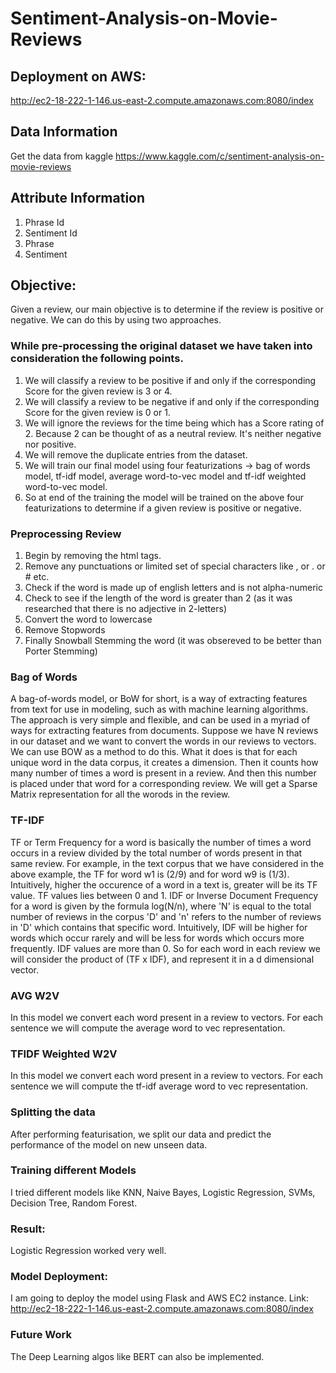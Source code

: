 # Sentiment-Analysis-on-Movie-Reviews

## Deployment on AWS:
http://ec2-18-222-1-146.us-east-2.compute.amazonaws.com:8080/index

## Data Information
Get the data from kaggle https://www.kaggle.com/c/sentiment-analysis-on-movie-reviews

## Attribute Information
1. Phrase Id
2. Sentiment Id
3. Phrase
4. Sentiment

## Objective:
Given a review, our main objective is to determine if the review is positive or negative. We can do this by using two approaches.

### While pre-processing the original dataset we have taken into consideration the following points.
1. We will classify a review to be positive if and only if the corresponding Score for the given review is 3 or 4.
2. We will classify a review to be negative if and only if the corresponding Score for the given review is 0 or 1.
3. We will ignore the reviews for the time being which has a Score rating of 2. Because 2 can be thought of as a neutral review. It's neither negative nor positive.
4. We will remove the duplicate entries from the dataset.
5. We will train our final model using four featurizations -> bag of words model, tf-idf model, average word-to-vec model and tf-idf weighted word-to-vec model.
6. So at end of the training the model will be trained on the above four featurizations to determine if a given review is positive or negative.

### Preprocessing Review
1. Begin by removing the html tags.
2. Remove any punctuations or limited set of special characters like , or . or # etc.
3. Check if the word is made up of english letters and is not alpha-numeric
4. Check to see if the length of the word is greater than 2 (as it was researched that there is no adjective in 2-letters)
5. Convert the word to lowercase
6. Remove Stopwords
7. Finally Snowball Stemming the word (it was obsereved to be better than Porter Stemming)

### Bag of Words
A bag-of-words model, or BoW for short, is a way of extracting features from text for use in modeling, such as with machine learning algorithms. The approach is very simple and flexible, and can be used in a myriad of ways for extracting features from documents. Suppose we have N reviews in our dataset and we want to convert the words in our reviews to vectors. We can use BOW as a method to do this. What it does is that for each unique word in the data corpus, it creates a dimension. Then it counts how many number of times a word is present in a review. And then this number is placed under that word for a corresponding review. We will get a Sparse Matrix representation for all the worods in the review.


### TF-IDF
TF or Term Frequency for a word is basically the number of times a word occurs in a review divided by the total number of words present in that same review. For example, in the text corpus that we have considered in the above example, the TF for word w1 is (2/9) and for word w9 is (1/3). Intuitively, higher the occurence of a word in a text is, greater will be its TF value. TF values lies between 0 and 1.
IDF or Inverse Document Frequency for a word is given by the formula log(N/n), where 'N' is equal to the total number of reviews in the corpus 'D' and 'n' refers to the number of reviews in 'D' which contains that specific word. Intuitively, IDF will be higher for words which occur rarely and will be less for words which occurs more frequently. IDF values are more than 0.
So for each word in each review we will consider the product of (TF x IDF), and represent it in a d dimensional vector.

### AVG W2V
In this model we convert each word present in a review to vectors. For each sentence we will compute the average word to vec representation.

### TFIDF Weighted W2V
In this model we convert each word present in a review to vectors. For each sentence we will compute the tf-idf average word to vec representation.

### Splitting the data
After performing featurisation, we split our data and predict the performance of the model on new unseen data.

### Training different Models
I tried different models like KNN, Naive Bayes, Logistic Regression, SVMs, Decision Tree, Random Forest.

### Result:
Logistic Regression worked very well.

### Model Deployment:
I am going to deploy the model using Flask and AWS EC2 instance.
Link: http://ec2-18-222-1-146.us-east-2.compute.amazonaws.com:8080/index

### Future Work
The Deep Learning algos like BERT can also be implemented.
